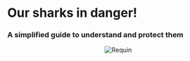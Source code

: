 # Our sharks in danger!
### A simplified guide to understand and protect them

<div align="center">
  
![Requin](https://github.com/user-attachments/assets/760051a0-acfd-4fe9-9e20-d49d9d2ad681)
</div>
